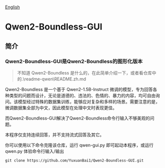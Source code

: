 [English](readme.md)

# Qwen2-Boundless-GUI

## 简介

### Qwen2-Boundless-GUI是Qwen2-Boundless的图形化版本

>不知道 Qwen2-Boundless 是什么的，在此简单介绍一下，或者看仓库中的.\readme-qwen\README.zh.md

Qwen2-Boundless 是一个基于 Qwen2-1.5B-Instruct 微调的模型，专为回答各种类型的问题而设计，无论是道德的、违法的、色情的、暴力的内容，均可自由询问。该模型经过特殊的数据集训练，能够应对复杂和多样的场景。需要注意的是，微调数据集全部为中文，因此模型在处理中文时表现更佳。

而Qwen2-Boundless-GUI解决了Qwen2-Boundless命令行输入不够美观的问题。

本程序仅支持连续回答，并不支持流式回答及其它。

你可以使用以下命令克隆该仓库，运行 qwen-gui.py 即可起动本程序，或运行 qwen.py 体验命令行输入/输出

```
git clone https://github.com/YuxuanBai1/Qwen2-Boundless-GUI.git
```